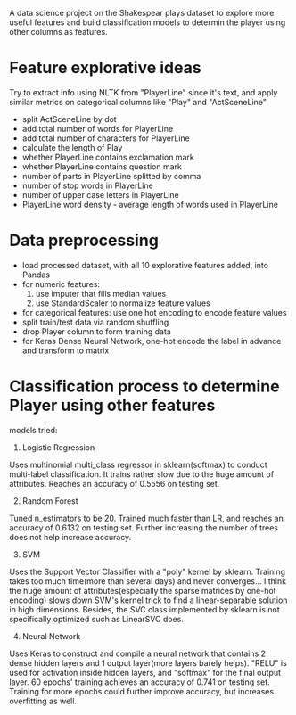 A data science project on the Shakespear plays dataset to explore more useful features and build classification models to determin the player using other columns as features.


# Feature explorative ideas
Try to extract info using NLTK from "PlayerLine" since it's text, and apply similar metrics on categorical columns like "Play" and "ActSceneLine"
- split ActSceneLine by dot
- add total number of words for PlayerLine
- add total number of characters for PlayerLine
- calculate the length of Play
- whether PlayerLine contains exclamation mark
- whether PlayerLine contains question mark
- number of parts in PlayerLine splitted by comma
- number of stop words in PlayerLine 
- number of upper case letters in PlayerLine
- PlayerLine word density - average length of words used in PlayerLine


# Data preprocessing
- load processed dataset, with all 10 explorative features added, into Pandas
- for numeric features:
  1. use imputer that fills median values
  2. use StandardScaler to normalize feature values
- for categorical features: use one hot encoding to encode feature values
- split train/test data via random shuffling
- drop Player column to form training data
- for Keras Dense Neural Network, one-hot encode the label in advance and transform to matrix


# Classification process to determine Player using other features
models tried:

1. Logistic Regression

Uses multinomial multi_class regressor in sklearn(softmax) to conduct multi-label classification. It trains rather slow due to the huge amount of attributes.
Reaches an accuracy of 0.5556 on testing set.

2. Random Forest

Tuned n_estimators to be 20. Trained much faster than LR, and reaches an accuracy of 0.6132 on testing set.
Further increasing the number of trees does not help increase accuracy.

3. SVM

Uses the Support Vector Classifier with a "poly" kernel by sklearn. Training takes too much time(more than several days) and never converges...
I think the huge amount of attributes(especially the sparse matrices by one-hot encoding) slows down SVM's kernel trick to find a linear-separable solution in high dimensions.
Besides, the SVC class implemented by sklearn is not specifically optimized such as LinearSVC does.

4. Neural Network

Uses Keras to construct and compile a neural network that contains 2 dense hidden layers and 1 output layer(more layers barely helps).
"RELU" is used for activation inside hidden layers, and "softmax" for the final output layer.
60 epochs' training achieves an accuracy of 0.741 on testing set. Training for more epochs could further improve accuracy, but increases overfitting as well.
